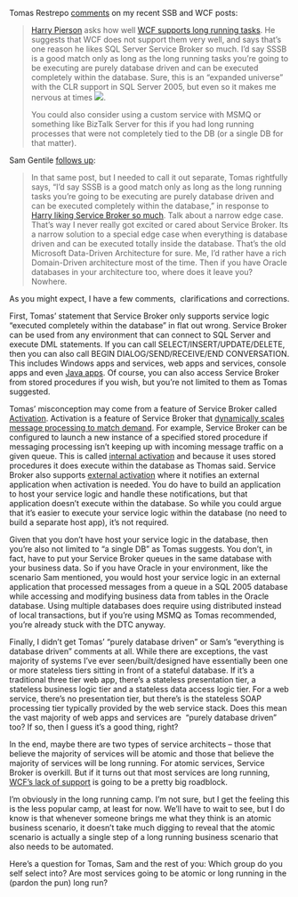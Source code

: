 Tomas Restrepo
[comments](http://www.winterdom.com/weblog/2006/10/29/WCFAndDuplexChannels.aspx)
on my recent SSB and WCF posts:

> [Harry
> Pierson](http://www.winterdom.com/weblog/ct.ashx?id=d948c914-95e1-4fe1-ba48-392fd6468be7&url=http%3a%2f%2fdevhawk.net%2f)
> asks how well [WCF supports long running
> tasks](http://www.winterdom.com/weblog/ct.ashx?id=d948c914-95e1-4fe1-ba48-392fd6468be7&url=http%3a%2f%2fdevhawk.net%2f2006%2f10%2f29%2fIs%2bWCF%2bQuotStraightforwardquot%2bFor%2bLong%2bRunning%2bTasks.aspx).
> He suggests that WCF does not support them very well, and says that’s
> one reason he likes SQL Server Service Broker so much. I’d say SSSB is
> a good match only as long as the long running tasks you’re going to be
> executing are purely database driven and can be executed completely
> within the database. Sure, this is an “expanded universe” with the CLR
> support in SQL Server 2005, but even so it makes me nervous at times
> ![](http://www.winterdom.com/weblog/smilies/happy.gif).
>
> You could also consider using a custom service with MSMQ or something
> like BizTalk Server for this if you had long running processes that
> were not completely tied to the DB (or a single DB for that matter).

Sam Gentile [follows
up](http://feeds.feedburner.com/~r/SamGentile/~3/43478464/New-and-Notable-118.aspx):

> In that same post, but I needed to call it out separate, Tomas
> rightfully says, “I’d say SSSB is a good match only as long as the
> long running tasks you’re going to be executing are purely database
> driven and can be executed completely within the database,” in
> response to [Harry liking Service Broker so
> much](http://devhawk.net/2006/10/28/is-wcf-straightforward-for-long-running-tasks/).
> Talk about a narrow edge case. That’s way I never really got excited
> or cared about Service Broker. Its a narrow solution to a special edge
> case when everything is database driven and can be executed totally
> inside the database. That’s the old Microsoft Data-Driven Architecture
> for sure. Me, I’d rather have a rich Domain-Driven architecture most
> of the time. Then if you have Oracle databases in your architecture
> too, where does it leave you? Nowhere.

As you might expect, I have a few comments,  clarifications and
corrections.

First, Tomas’ statement that Service Broker only supports service logic
“executed completely within the database” in flat out wrong. Service
Broker can be used from any environment that can connect to SQL Server
and execute DML statements. If you can call SELECT/INSERT/UPDATE/DELETE,
then you can also call BEGIN DIALOG/SEND/RECEIVE/END CONVERSATION. This
includes Windows apps and services, web apps and services, console apps
and even [Java apps](http://msdn.microsoft.com/data/ref/jdbc/). Of
course, you can also access Service Broker from stored procedures if you
wish, but you’re not limited to them as Tomas suggested.

Tomas’ misconception may come from a feature of Service Broker called
[Activation](http://msdn2.microsoft.com/en-us/library/ms171617.aspx).
Activation is a feature of Service Broker that [dynamically scales
message processing to match
demand](http://msdn2.microsoft.com/en-us/library/ms171601.aspx). For
example, Service Broker can be configured to launch a new instance of a
specified stored procedure if messaging processing isn’t keeping up with
incoming message traffic on a given queue. This is called [internal
activation](http://msdn2.microsoft.com/en-us/library/ms171585.aspx) and
because it uses stored procedures it does execute within the database as
Thomas said. Service Broker also supports [external
activation](http://msdn2.microsoft.com/en-us/library/ms171581.aspx) where
it notifies an external application when activation is needed. You do
have to build an application to host your service logic and handle these
notifications, but that application doesn’t execute within the
database. So while you could argue that it’s easier to execute your
service logic within the database (no need to build a separate host
app), it’s not required.

Given that you don’t have host your service logic in the database, then
you’re also not limited to “a single DB” as Tomas suggests. You don’t,
in fact, have to put your Service Broker queues in the same database
with your business data. So if you have Oracle in your environment, like
the scenario Sam mentioned, you would host your service logic in an
external application that processed messages from a queue in a SQL 2005
database while accessing and modifying business data from tables in the
Oracle database. Using multiple databases does require using distributed
instead of local transactions, but if you’re using MSMQ as Tomas
recommended, you’re already stuck with the DTC anyway.

Finally, I didn’t get Tomas’ “purely database driven” or Sam’s
“everything is database driven” comments at all. While there are
exceptions, the vast majority of systems I’ve ever seen/built/designed
have essentially been one or more stateless tiers sitting in front of a
stateful database. If it’s a traditional three tier web app, there’s a
stateless presentation tier, a stateless business logic tier and a
stateless data access logic tier. For a web service, there’s no
presentation tier, but there’s is the stateless SOAP processing tier
typically provided by the web service stack. Does this mean the vast
majority of web apps and services are  “purely database driven” too? If
so, then I guess it’s a good thing, right?

In the end, maybe there are two types of service architects – those that
believe the majority of services will be atomic and those that believe
the majority of services will be long running. For atomic services,
Service Broker is overkill. But if it turns out that most services are
long running, [WCF’s lack of
support](http://devhawk.net/2006/10/28/is-wcf-straightforward-for-long-running-tasks/)
is going to be a pretty big roadblock.

I’m obviously in the long running camp. I’m not sure, but I get the
feeling this is the less popular camp, at least for now. We’ll have to
wait to see, but I do know is that whenever someone brings me what they
think is an atomic business scenario, it doesn’t take much digging to
reveal that the atomic scenario is actually a single step of a long
running business scenario that also needs to be automated.

Here’s a question for Tomas, Sam and the rest of you: Which group do you
self select into? Are most services going to be atomic or long running
in the (pardon the pun) long run?
